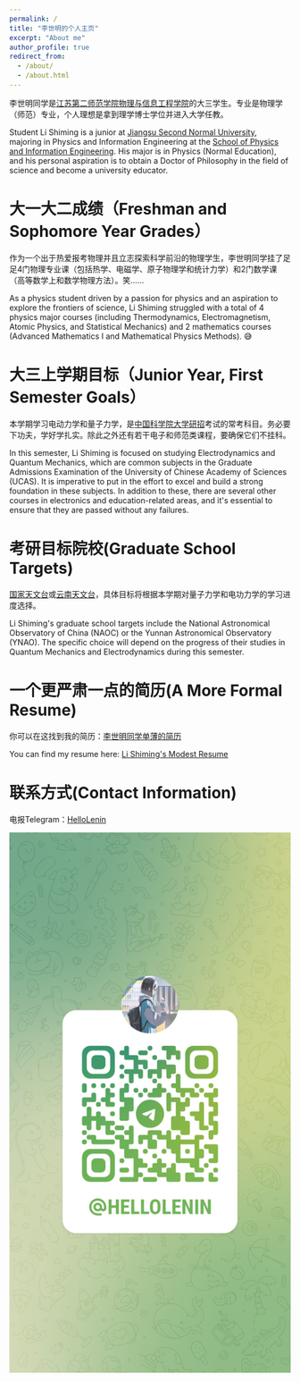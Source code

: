 ```yaml
---
permalink: /
title: "李世明的个人主页"
excerpt: "About me"
author_profile: true
redirect_from: 
  - /about/
  - /about.html
---
```


李世明同学是[江苏第二师范学院](https://www.jssnu.edu.cn/)[物理与信息工程学院](https://pe.jssnu.edu.cn/main.htm)的大三学生。专业是物理学（师范）专业，个人理想是拿到理学博士学位并进入大学任教。

Student Li Shiming is a junior at [Jiangsu Second Normal University](https://www.jssnu.edu.cn/), majoring in Physics and Information Engineering at the [School of Physics and Information Engineering](https://pe.jssnu.edu.cn/main.htm). His major is in Physics (Normal Education), and his personal aspiration is to obtain a Doctor of Philosophy in the field of science and become a university educator.

大一大二成绩（Freshman and Sophomore Year Grades）
======
作为一个出于热爱报考物理并且立志探索科学前沿的物理学生，李世明同学挂了足足4门物理专业课（包括热学、电磁学、原子物理学和统计力学）和2门数学课（高等数学上和数学物理方法）。笑……

As a physics student driven by a passion for physics and an aspiration to explore the frontiers of science, Li Shiming struggled with a total of 4 physics major courses (including Thermodynamics, Electromagnetism, Atomic Physics, and Statistical Mechanics) and 2 mathematics courses (Advanced Mathematics I and Mathematical Physics Methods). 😅

大三上学期目标（Junior Year, First Semester Goals）
======
本学期学习电动力学和量子力学，是[中国科学院大学研招](https://admission.ucas.ac.cn/)考试的常考科目。务必要下功夫，学好学扎实。除此之外还有若干电子和师范类课程，要确保它们不挂科。

In this semester, Li Shiming is focused on studying Electrodynamics and Quantum Mechanics, which are common subjects in the Graduate Admissions Examination of the University of Chinese Academy of Sciences (UCAS). It is imperative to put in the effort to excel and build a strong foundation in these subjects. In addition to these, there are several other courses in electronics and education-related areas, and it's essential to ensure that they are passed without any failures.

考研目标院校(Graduate School Targets)
======
[国家天文台](http://www.bao.ac.cn/)或[云南天文台](http://www.ynao.ac.cn/)，具体目标将根据本学期对量子力学和电功力学的学习进度选择。

Li Shiming's graduate school targets include the National Astronomical Observatory of China (NAOC) or the Yunnan Astronomical Observatory (YNAO). The specific choice will depend on the progress of their studies in Quantum Mechanics and Electrodynamics during this semester.

一个更严肃一点的简历(A More Formal Resume)
======
你可以在这找到我的简历：[李世明同学单薄的简历](../assets/lsmResume.pdf)

You can find my resume here: [Li Shiming's Modest Resume](/assets/lsmResume.pdf)

联系方式(Contact Information)
======
电报Telegram：[HelloLenin](https://t.me/HelloLenin)

![Telegram QRcode](../images/TelegramQR.jpg)

